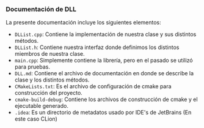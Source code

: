 <!-- LTeX: language=es -->
### Documentación de DLL
La presente documentación incluye los siguientes elementos:
- `DLList.cpp`: Contiene la implementación de nuestra clase y sus distintos métodos.
- `DLList.h`: Contiene nuestra interfaz donde definimos los distintos miembros de nuestra clase.
- `main.cpp`: Simplemente contiene la librería, pero en el pasado se utilizó para pruebas.
- `DLL.md`: Contiene el archivo de documentación en donde se describe la clase y los distintos métodos.
- `CMakeLists.txt`: Es el archivo de configuración de cmake para construcción del proyecto.
- `cmake-build-debug`: Contiene los archivos de construcción de cmake y el ejecutable generado.
- `.idea`: Es un directorio de metadatos usado por IDE's de JetBrains (En este caso CLion)
